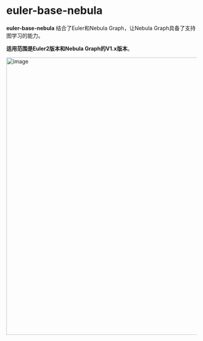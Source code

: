 # euler-base-nebula

**euler-base-nebula** 结合了Euler和Nebula Graph，让Nebula Graph具备了支持图学习的能力。

**适用范围是Euler2版本和Nebula Graph的V1.x版本**。

<img width="733" alt="image" src="https://user-images.githubusercontent.com/45277783/156492853-16d139f6-e7a7-49ef-a065-0eba7662a2d1.png">
